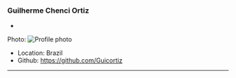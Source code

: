 ### Guilherme Chenci Ortiz

-
Photo: ![Profile photo](https://avatars2.githubusercontent.com/u/32350762?s=400&u=1f2572701fb8f7ccdb1d7b0c9cf1d9677a8f6610&v=4)
- Location: Brazil
- Github: https://github.com/Guicortiz

***
